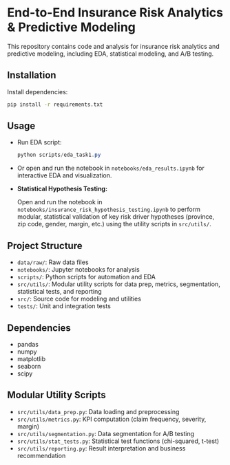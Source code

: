 # End-to-End Insurance Risk Analytics & Predictive Modeling

This repository contains code and analysis for insurance risk analytics and predictive modeling, including EDA, statistical modeling, and A/B testing.

## Installation

Install dependencies:

```bash
pip install -r requirements.txt
```

## Usage

- Run EDA script:

  ```powershell
  python scripts/eda_task1.py
  ```

- Or open and run the notebook in `notebooks/eda_results.ipynb` for interactive EDA and visualization.

- **Statistical Hypothesis Testing:**

  Open and run the notebook in `notebooks/insurance_risk_hypothesis_testing.ipynb` to perform modular, statistical validation of key risk driver hypotheses (province, zip code, gender, margin, etc.) using the utility scripts in `src/utils/`.

## Project Structure

- `data/raw/`: Raw data files
- `notebooks/`: Jupyter notebooks for analysis
- `scripts/`: Python scripts for automation and EDA
- `src/utils/`: Modular utility scripts for data prep, metrics, segmentation, statistical tests, and reporting
- `src/`: Source code for modeling and utilities
- `tests/`: Unit and integration tests

## Dependencies

- pandas
- numpy
- matplotlib
- seaborn
- scipy

## Modular Utility Scripts

- `src/utils/data_prep.py`: Data loading and preprocessing
- `src/utils/metrics.py`: KPI computation (claim frequency, severity, margin)
- `src/utils/segmentation.py`: Data segmentation for A/B testing
- `src/utils/stat_tests.py`: Statistical test functions (chi-squared, t-test)
- `src/utils/reporting.py`: Result interpretation and business recommendation


